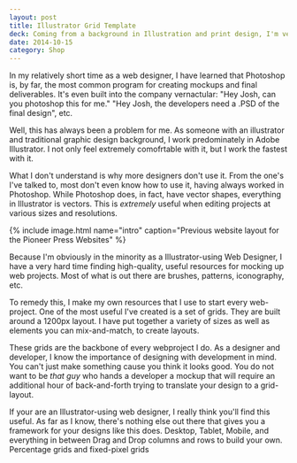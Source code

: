 ```yaml
---
layout: post
title: Illustrator Grid Template
deck: Coming from a background in Illustration and print design, I'm very familiar with Adobe Illustrator, not Adobe Photoshop, and as such, find myself as an odd duck in the web design field. 
date: 2014-10-15
category: Shop
---
```


In my relatively short time as a web designer, I have learned that Photoshop is, by far, the most common program for creating mockups and final deliverables. It's even built into the company vernactular: "Hey Josh, can you photoshop this for me." "Hey Josh, the developers need a .PSD of the final design", etc.

Well, this has always been a problem for me. As someone with an illustrator and traditional graphic design background, I work predominately in Adobe Illustrator. I not only feel extremely comofrtable with it, but I work the fastest with it.

What I don't understand is why more designers don't use it. From the one's I've talked to, most don't even know how to use it, having always worked in Photoshop. While Photoshop does, in fact, have vector shapes, everything in Illustrator is vectors. This is *extremely* useful when editing projects at various sizes and resolutions. 

{% include image.html name="intro" caption="Previous website layout for the Pioneer Press Websites" %}

Because I'm obviously in the minority as a Illustrator-using Web Designer, I have a very hard time finding high-quality, useful resources for mocking up web projects. Most of what is out there are brushes, patterns, iconography, etc. 

To remedy this, I make my own resources that I use to start every web-project. One of the most useful I've created is a set of grids. They are built around a 1200px layout. I have put together a variety of sizes as well as elements you can mix-and-match, to create layouts.

These grids are the backbone of every webproject I do. As a designer and developer, I know the importance of designing with development in mind. You can't just make something cause you think it looks good. You do not want to be *that guy* who hands a developer a mockup that will require an additional hour of back-and-forth trying to translate your design to a grid-layout.

If your are an Illustrator-using web designer, I really think you'll find this useful. As far as I know, there's nothing else out there that gives you a framework for your designs like this does. Desktop, Tablet, Mobile, and everything in between Drag and Drop columns and rows to build your own. Percentage grids and fixed-pixel grids



